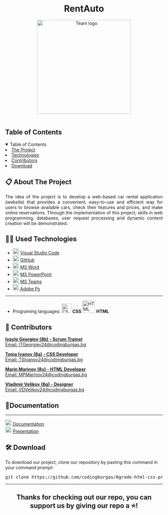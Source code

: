 <h1 align="center"> RentAuto </h1>
<div align="center">
<img src = "https://github.com/user-attachments/assets/dd320590-49fe-438b-ba15-e2f8171819bd" width = "300" alt = "Team logo" />
</div>
 
<br>
<!-- TABLE OF CONTENTS -->
<h2 id="table-of-contents">Table of Contents</h2>
<details open="open">
<summary>Table of Contents</summary>
<li><a href="#about-the-project">  The Project</a></li>
<li><a href="#used-technologies">  Technologies</a></li>
<li><a href="#contributors">   Contributors</a></li>
<li><a href="#download">    Download</a></li>
</details>

 
 
 
    
<!-- ABOUT THE PROJECT -->
<h2 id="about-the-project"> 📋 About The Project</h2>
<p align="justify">
The idea of the project is to develop a web-based car rental application (website) that provides a convenient, easy-to-use and efficient way for users to browse available cars, check their features and prices, and make online reservations. Through the implementation of this project, skills in web programming, databases, user request processing and dynamic content creation will be demonstrated. 
</p>

 
    
 
 
  
</details>
</td></tr></table>
<p></p>

## 🧑‍💻 Used Technologies
- <img src="https://images-eds-ssl.xboxlive.com/image?url=4rt9.lXDC4H_93laV1_eHHFT949fUipzkiFOBH3fAiZZUCdYojwUyX2aTonS1aIwMrx6NUIsHfUHSLzjGJFxxj7kCzMIlSC20SNjaJf9GmG15ocnF.zbBRgxMSlB7Ejh6FbgNzxLvZOoW7N3ML56fn3m5Z4MO.M8pYrCFVKIhqM-&format=source" width="20" alt="Visual Studio Code"> <a href="https://code.visualstudio.com/">Visual Studio Code</a>
- <img src="https://upload.wikimedia.org/wikipedia/commons/9/91/Octicons-mark-github.svg" width="20" alt="GitHub Logo"> <a href="https://github.com/">GitHub</a>
- <img src="https://upload.wikimedia.org/wikipedia/commons/thumb/f/fd/Microsoft_Office_Word_%282019%E2%80%93present%29.svg/2203px-Microsoft_Office_Word_%282019%E2%80%93present%29.svg.png" width="20" alt="MS Word Logo"> <a href="https://en.wikipedia.org/wiki/Microsoft_Word">MS Word</a>
- <img src="https://upload.wikimedia.org/wikipedia/commons/3/3b/Microsoft_PowerPoint_Logo.png" width="20" alt="MS PowerPoint Logo"> <a href="https://bg.wikipedia.org/wiki/Microsoft_PowerPoint">MS PowerPoint</a>
- <img src="https://upload.wikimedia.org/wikipedia/commons/thumb/c/c9/Microsoft_Office_Teams_%282018%E2%80%93present%29.svg/2203px-Microsoft_Office_Teams_%282018%E2%80%93present%29.svg.png" width="20" alt="MS Teams Logo"> <a href="https://www.microsoft.com/en-us/microsoft-teams/group-chat-software">MS Teams</a>
- <img src="https://github.com/user-attachments/assets/d510c4ce-e38e-46c6-b34e-ef4cf9e84a3f" width="20" alt="Ps logo"> <a href="https://www.adobe.com/bg/products/photoshop/landpa.html?mv=search&mv=search&mv2=paidsearch&sdid=2XBSBWBF&ef_id=CjwKCAjwuIbBBhBvEiwAsNypvVThcYXKD_J4m32w4UVvRPW7FMUbBzlWg5uUo4_9rihPIgeilNICRRoCznQQAvD_BwE:G:s&s_kwcid=AL!3085!3!717270099795!e!!g!!adobe%20photoshop!11094666654!111526147649&gad_source=1&gad_campaignid=11094666654&gbraid=0AAAAADraYsIqmi5thiyxCU7CsZdZHTE3x&gclid=CjwKCAjwuIbBBhBvEiwAsNypvVThcYXKD_J4m32w4UVvRPW7FMUbBzlWg5uUo4_9rihPIgeilNICRRoCznQQAvD_BwE">Adobe Ps</a>
-----------------------------------------------------------------------------------------------------------------------------------
- Programing languages:  <img src="https://coryrylan.com/assets/images/posts/types/css.svg" width="30" alt="CSS Logo"> <b>CSS</b> <img src="https://kinsta.com/wp-content/uploads/2021/03/HTML-5-Badge-Logo.png" width="40" alt="HTML logo"> <b>HTML</b>

 
    
<!-- CONTRIBUTORS -->
<h2 id="contributors">👥 Contributors</h2>
<p>
 
<b><a href="https://github.com/ITGeorgiev24">Ivaylo Georgiev (8b) - Scrum Trainer</b> 
<br>
Email: ITGeorgiev24@codingburgas.bg
 
<b><a href="https://github.com/TSIvanov24">Toma Ivanov (8a) - CSS Developer</b> 
<br>
Email: TSIvanov24@codingburgas.bg
 
<b><a href="https://github.com/MPMarinov24">Marin Marinov (8v) - HTML Developer</b> 
<br>
Email: MPMarinov24@codingburgas.bg
 
<b><a href="https://github.com/VDVelikov24">Vladimir Velikov (8g) - Designer</b> 
<br>
Email: VDVelikov24@codingburgas.bg
 
<h2>📁Documentation</h2>    
<hr>
 
<img src="https://upload.wikimedia.org/wikipedia/commons/thumb/f/fd/Microsoft_Office_Word_%282019%E2%80%93present%29.svg/2203px-Microsoft_Office_Word_%282019%E2%80%93present%29.svg.png" width="20" alt="MS Word Logo"> <a href="https://codingburgas-my.sharepoint.com/:w:/g/personal/itgeorgiev24_codingburgas_bg/EU2Wv98Teg5HtdpSmyEaqLgBUdA1E3Muf0vdcbjmPVGuPg?wdOrigin=TEAMS-MAGLEV.p2p_ns.rwc&wdExp=TEAMS-TREATMENT&wdhostclicktime=1747077792686&web=1">Documentation</a>
<br>
<img src="https://upload.wikimedia.org/wikipedia/commons/3/3b/Microsoft_PowerPoint_Logo.png" width="20" alt="MS PowerPoint Logo"> <a href="https://codingburgas-my.sharepoint.com/:p:/g/personal/itgeorgiev24_codingburgas_bg/EXGX2Sqft8BKqwmDPvkloQQB8VD8A_IkyMxKTkIVHyw9Zg?wdOrigin=TEAMS-MAGLEV.p2p_ns.rwc&wdExp=TEAMS-TREATMENT&wdhostclicktime=1747077837144&web=1">Presentation</a>
<br>
 
</p>
<h2>🛠️ Download</h2>
<p>To download our project, clone our repository by pasting this command in your command prompt:</p>
<pre align="center">git clone https://github.com/codingburgas/8grade-html-css-project-rentauto.git</pre>
 
<hr>
 
<h2 align="center">Thanks for checking out our repo, you can support us by giving our repo a ⭐️!</h2>
